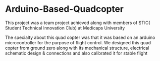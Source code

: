 # Arduino-Based-Quadcopter
This project was a team project achieved along with members of STIC( Student Technical Innovation Club) at Medicaps University

The specialty about this quad copter was that it was based on an arduino microcontroller for the purpose of flight control. We designed this quad copter from ground zero along with its mechanical structure, electrical schematic design & connections and also calibrated it for stable flight


